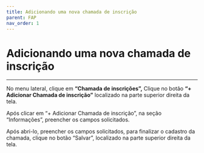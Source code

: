 ```yaml
---
title: Adicionando uma nova chamada de inscrição
parent: FAP
nav_order: 1
---
```


# Adicionando uma nova chamada de inscrição

---

No menu lateral, clique em **“Chamada de inscrições”,** Clique no botão **“+ Adicionar Chamada de inscrição”** localizado na parte superior direita da tela.

Após clicar em “+ Adicionar Chamada de inscrição”, na seção “Informações”, preencher os campos solicitados.

Após abri-lo, preencher os campos solicitados, para finalizar o cadastro da chamada, clique no botão “Salvar”, localizado na parte superior direita da tela.